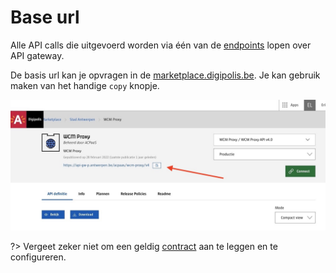# Base url

Alle API calls die uitgevoerd worden via één van de [endpoints](/wcmv4/content/endpoints) lopen over API gateway. 

De basis url kan je opvragen in de [marketplace.digipolis.be](https://marketplace.digipolis.be). Je kan gebruik maken van het handige `copy` knopje.

![API Marketplace van digipolis](../assets/marketplace.digipolis.be.jpg 'API Marketplace van digipolis')

?> Vergeet zeker niet om een geldig [contract](/wcmv4/content/api-contract) aan te leggen en te configureren.